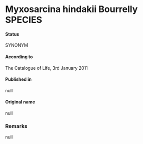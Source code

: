 # Myxosarcina hindakii Bourrelly SPECIES

#### Status
SYNONYM

#### According to
The Catalogue of Life, 3rd January 2011

#### Published in
null

#### Original name
null

### Remarks
null